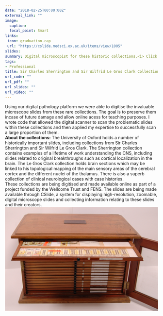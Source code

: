 ```yaml
---
date: "2018-02-25T00:00:00Z"
external_link: ""
image:
  caption: 
  focal_point: Smart
links:
 icon: graduation-cap
 url: "https://cslide.medsci.ox.ac.uk/items/view/1005"
slides: 
summary: Digital microscopist for these historic collections.<i> Click for more information. </i>
tags:
- Professional
title: Sir Charles Sherrington and Sir Wilfrid Le Gros Clark Collections
url_code: ""
url_pdf: ""
url_slides: ""
url_video: ""
---
```

Using our digital pathology platform we were able to digitise the invaluable microscope slides from these rare collections. The goal is to preserve them incase of future damage and allow online acess for teaching purposes. I wrote code that allowed the digital scanner to scan the problematic slides within these collections and then applied my expertise to successfully scan a large proportion of them. 
<br>
<b>About the collections:</b>
The University of Oxford holds a number of historically important slides, including collections from Sir Charles Sherrington and Sir Wilfrid Le Gros Clark. The Sherrington collection contains examples of a lifetime of work understanding the CNS, including slides related to original breakthroughs such as cortical localization in the brain. The Le Gros Clark collection holds brain sections which may be linked to his topological mapping of the main sensory areas of the cerebral cortex and the different nuclei of the thalamus. There is also a superb collection of clinical neurological cases with case histories.
<br>
These collections are being digitised and made available online as part of a project funded by the Wellcome Trust and FENS. The slides are being made available through CSlide, a system for displaying high-resolution, zoomable, digital microscope slides and collecting information relating to these slides and their creators.
![](sherrington.jpg)